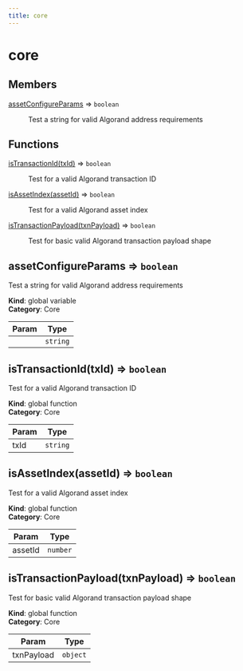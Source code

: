 ```yaml
---
title: core
---
```


# core

## Members

<dl>
<dt><a href="#assetConfigureParams">assetConfigureParams</a> ⇒ <code>boolean</code></dt>
<dd><p>Test a string for valid Algorand address requirements</p>
</dd>
</dl>

## Functions

<dl>
<dt><a href="#isTransactionId">isTransactionId(txId)</a> ⇒ <code>boolean</code></dt>
<dd><p>Test for a valid Algorand transaction ID</p>
</dd>
<dt><a href="#isAssetIndex">isAssetIndex(assetId)</a> ⇒ <code>boolean</code></dt>
<dd><p>Test for a valid Algorand asset index</p>
</dd>
<dt><a href="#isTransactionPayload">isTransactionPayload(txnPayload)</a> ⇒ <code>boolean</code></dt>
<dd><p>Test for basic valid Algorand transaction payload shape</p>
</dd>
</dl>

<a name="assetConfigureParams"></a>

## assetConfigureParams ⇒ <code>boolean</code>
Test a string for valid Algorand address requirements

**Kind**: global variable  
**Category**: Core  

| Param | Type |
| --- | --- |
|  | <code>string</code> | 

<a name="isTransactionId"></a>

## isTransactionId(txId) ⇒ <code>boolean</code>
Test for a valid Algorand transaction ID

**Kind**: global function  
**Category**: Core  

| Param | Type |
| --- | --- |
| txId | <code>string</code> | 

<a name="isAssetIndex"></a>

## isAssetIndex(assetId) ⇒ <code>boolean</code>
Test for a valid Algorand asset index

**Kind**: global function  
**Category**: Core  

| Param | Type |
| --- | --- |
| assetId | <code>number</code> | 

<a name="isTransactionPayload"></a>

## isTransactionPayload(txnPayload) ⇒ <code>boolean</code>
Test for basic valid Algorand transaction payload shape

**Kind**: global function  
**Category**: Core  

| Param | Type |
| --- | --- |
| txnPayload | <code>object</code> | 

